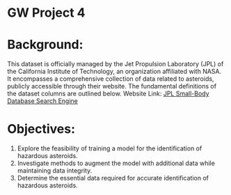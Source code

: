 # GW Project 4

# Background:
This dataset is officially managed by the Jet Propulsion Laboratory (JPL) of the California Institute of Technology, an organization affiliated with NASA. It encompasses a comprehensive collection of data related to asteroids, publicly accessible through their website. The fundamental definitions of the dataset columns are outlined below.
Website Link: [JPL Small-Body Database Search Engine](https://ssd.jpl.nasa.gov/tools/sbdb_query.html)

# Objectives:
1) Explore the feasibility of training a model for the identification of hazardous asteroids.
2) Investigate methods to augment the model with additional data while maintaining data integrity.
3) Determine the essential data required for accurate identification of hazardous asteroids.
